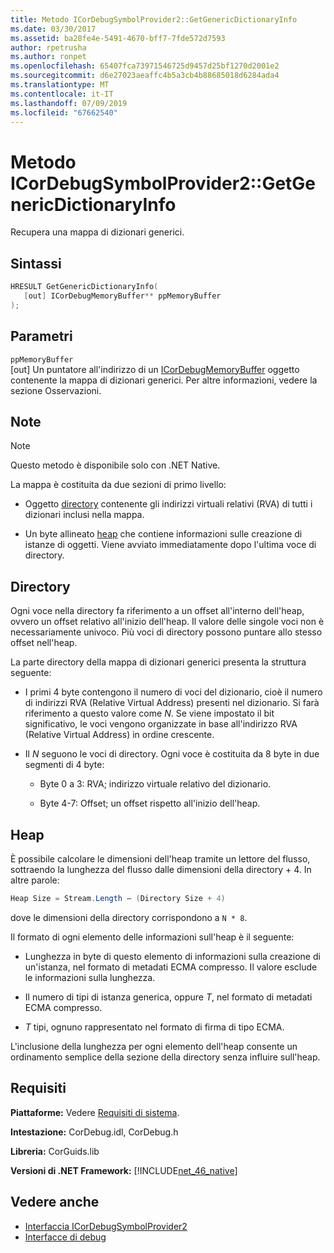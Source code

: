 ```yaml
---
title: Metodo ICorDebugSymbolProvider2::GetGenericDictionaryInfo
ms.date: 03/30/2017
ms.assetid: ba28fe4e-5491-4670-bff7-7fde572d7593
author: rpetrusha
ms.author: ronpet
ms.openlocfilehash: 65407fca73971546725d9457d25bf1270d2001e2
ms.sourcegitcommit: d6e27023aeaffc4b5a3cb4b88685018d6284ada4
ms.translationtype: MT
ms.contentlocale: it-IT
ms.lasthandoff: 07/09/2019
ms.locfileid: "67662540"
---
```

# <a name="icordebugsymbolprovider2getgenericdictionaryinfo-method"></a>Metodo ICorDebugSymbolProvider2::GetGenericDictionaryInfo

Recupera una mappa di dizionari generici.

## <a name="syntax"></a>Sintassi

```cpp
HRESULT GetGenericDictionaryInfo(
   [out] ICorDebugMemoryBuffer** ppMemoryBuffer
);
```

## <a name="parameters"></a>Parametri

`ppMemoryBuffer`\
[out] Un puntatore all'indirizzo di un [ICorDebugMemoryBuffer](../../../../docs/framework/unmanaged-api/debugging/icordebugmemorybuffer-interface.md) oggetto contenente la mappa di dizionari generici. Per altre informazioni, vedere la sezione Osservazioni.

## <a name="remarks"></a>Note

> [!NOTE]
> Questo metodo è disponibile solo con .NET Native.

La mappa è costituita da due sezioni di primo livello:

- Oggetto [directory](#Directory) contenente gli indirizzi virtuali relativi (RVA) di tutti i dizionari inclusi nella mappa.

- Un byte allineato [heap](#Heap) che contiene informazioni sulle creazione di istanze di oggetti. Viene avviato immediatamente dopo l'ultima voce di directory.

<a name="Directory"></a>

## <a name="the-directory"></a>Directory

Ogni voce nella directory fa riferimento a un offset all'interno dell'heap, ovvero un offset relativo all'inizio dell'heap. Il valore delle singole voci non è necessariamente univoco. Più voci di directory possono puntare allo stesso offset nell'heap.

La parte directory della mappa di dizionari generici presenta la struttura seguente:

- I primi 4 byte contengono il numero di voci del dizionario, cioè il numero di indirizzi RVA (Relative Virtual Address) presenti nel dizionario. Si farà riferimento a questo valore come *N*. Se viene impostato il bit significativo, le voci vengono organizzate in base all'indirizzo RVA (Relative Virtual Address) in ordine crescente.

- Il *N* seguono le voci di directory. Ogni voce è costituita da 8 byte in due segmenti di 4 byte:

  - Byte 0 a 3: RVA; indirizzo virtuale relativo del dizionario.

  - Byte 4-7: Offset; un offset rispetto all'inizio dell'heap.

<a name="Heap"></a>

## <a name="the-heap"></a>Heap

È possibile calcolare le dimensioni dell'heap tramite un lettore del flusso, sottraendo la lunghezza del flusso dalle dimensioni della directory + 4. In altre parole:

```csharp
Heap Size = Stream.Length – (Directory Size + 4)
```

dove le dimensioni della directory corrispondono a `N * 8`.

Il formato di ogni elemento delle informazioni sull'heap è il seguente:

- Lunghezza in byte di questo elemento di informazioni sulla creazione di un'istanza, nel formato di metadati ECMA compresso. Il valore esclude le informazioni sulla lunghezza.

- Il numero di tipi di istanza generica, oppure *T*, nel formato di metadati ECMA compresso.

- *T* tipi, ognuno rappresentato nel formato di firma di tipo ECMA.

L'inclusione della lunghezza per ogni elemento dell'heap consente un ordinamento semplice della sezione della directory senza influire sull'heap.

## <a name="requirements"></a>Requisiti

**Piattaforme:** Vedere [Requisiti di sistema](../../../../docs/framework/get-started/system-requirements.md).

**Intestazione:** CorDebug.idl, CorDebug.h

**Libreria:** CorGuids.lib

**Versioni di .NET Framework:** [!INCLUDE[net_46_native](../../../../includes/net-46-native-md.md)]

## <a name="see-also"></a>Vedere anche

- [Interfaccia ICorDebugSymbolProvider2](../../../../docs/framework/unmanaged-api/debugging/icordebugsymbolprovider2-interface.md)
- [Interfacce di debug](../../../../docs/framework/unmanaged-api/debugging/debugging-interfaces.md)
